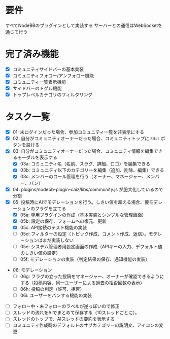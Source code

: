 
# 要件

すべてNodeBBのプラグインとして実装する
サーバーとの通信はWebSocketを通じて行う

# 完了済み機能

- [x] コミュニティサイドバーの基本実装
- [x] コミュニティフォロー/アンフォロー機能
- [x] コミュニティ一覧表示機能
- [x] サイドバーのトグル機能
- [x] トップレベルカテゴリのフィルタリング

# タスク一覧

- [x] 01: 未ログインだった場合、参加コミュニティ一覧を非表示にする
- [x] 02: 自分がコミュニティオーナーだった場合、コミュニティトップに `Edit` ボタンを設ける
- [x] 03: 自分がコミュニティオーナーだった場合、コミュニティ情報を編集できるモーダルを表示する
  - [x] 03a: コミュニティ名（名前、スラグ、詳細、ロゴ）を編集できる
  - [x] 03b: コミュニティ以下のカテゴリーを編集（追加、削除、編集）できる
  - [x] 03c: メンバーのロール管理を行う（オーナー、マネージャー、メンバー、バン）
- [x] 04: plugins/nodebb-plugin-caiz/libs/community.js が肥大化しているので分割
- [x] 05: 投稿時にAIでモデレーションを行う。しきい値を超える場合、要モデレーションのフラグを立てる
  - [x] 05a: 専用プラグインの作成（基本実装とシンプルな管理画面）
  - [x] 05b: 設定の保存、フォームへの復元、更新
  - [x] 05c: API接続のテスト機能の実装
  - [ ] 05d: フィルターの設定（トピック作成、コメント作成、返信）。モデレーションはまだ実装しない
  - [ ] 05e: システム管理者用設定画面の作成（APIキーの入力、デフォルト値のしきい値の設定）
  - [ ] 05f: モデレーションの実装（判定結果の保存、通知機能の実装）
- 06: モデレーション
  - [ ] 06g: フラグの立った投稿をマネージャー、オーナーが確認できるようにする（投稿内容、同一ユーザーによる過去の拒否回数の表示）
  - [ ] 06h: 投稿の判定（許可、拒否）
  - [ ] 06i: ユーザーをバンする機能の実装
- [ ] フォロー中・未フォローのラベルが逆っぽいので修正
- [ ] スレッドの流れをAIでまとめて保存する（10スレッドごとに）。
- [ ] スレッドのトップで、AIスレッドの要約を表示する
- [ ] コミュニティ作成時のデフォルトのサブカテゴリーの説明文、アイコンの変更
